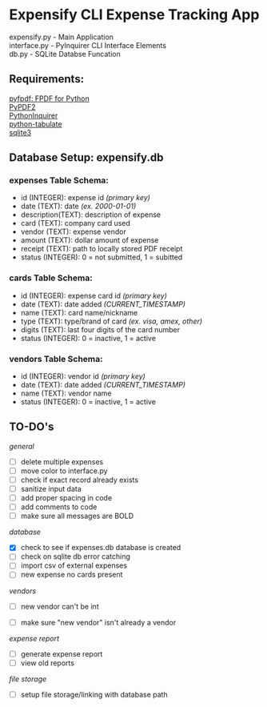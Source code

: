 # Expensify CLI Expense Tracking App 

expensify.py - Main Application  
interface.py - PyInquirer CLI Interface Elements  
db.py - SQLite Databse Funcation

## Requirements:

[pyfpdf: FPDF for Python](https://github.com/reingart/pyfpdf)  
[PyPDF2](https://github.com/mstamy2/PyPDF2)  
[PythonInquirer](https://github.com/CITGuru/PyInquirer)  
[python-tabulate](https://github.com/astanin/python-tabulate)  
[sqlite3](https://docs.python.org/3/library/sqlite3.html)  

## Database Setup: expensify.db

### expenses Table Schema:

- id (INTEGER): expense id *(primary key)*
- date (TEXT): date *(ex. 2000-01-01)*
- description(TEXT): description of expense
- card (TEXT): company card used
- vendor (TEXT): expense vendor
- amount (TEXT): dollar amount of expense
- receipt (TEXT): path to locally stored PDF receipt
- status (INTEGER): 0 = not submitted, 1 = subitted

### cards Table Schema:

- id (INTEGER): expense card id *(primary key)*
- date (TEXT): date added *(CURRENT_TIMESTAMP)*
- name (TEXT): card name/nickname
- type (TEXT): type/brand of card *(ex. visa, amex, other)*
- digits (TEXT): last four digits of the card number
- status (INTEGER): 0 = inactive, 1 = active

### vendors Table Schema:

- id (INTEGER): vendor id *(primary key)*
- date (TEXT): date added *(CURRENT_TIMESTAMP)*
- name (TEXT): vendor name
- status (INTEGER): 0 = inactive, 1 = active

## TO-DO's

*general*
- [ ] delete multiple expenses
- [ ] move color to interface.py
- [ ] check if exact record already exists
- [ ] sanitize input data
- [ ] add proper spacing in code
- [ ] add comments to code
- [ ] make sure all messages are BOLD

*database*

- [x] check to see if expenses.db database is created
- [ ] check on sqlite db error catching
- [ ] import csv of external expenses
- [ ] new expense no cards present

*vendors*

- [ ] new vendor can't be int
- [ ] make sure "new vendor" isn't already a vendor


*expense report*

- [ ] generate expense report
- [ ] view old reports

*file storage*

- [ ] setup file storage/linking with database path